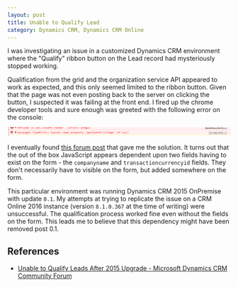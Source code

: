 ```yaml
---
layout: post
title: Unable to Qualify Lead
category: Dynamics CRM, Dynamics CRM Online
---
```

I was investigating an issue in a customized Dynamics CRM environment where the "Qualify" ribbon button on the Lead record had mysteriously stopped working. 

Qualification from the grid and the organization service API appeared to work as expected, and this only seemed limited to the ribbon button. Given that the page was not even posting back to the server on clicking the button, I suspected it was failing at the front end. I fired up the chrome developer tools and sure enough was greeted with the following error on the console:

![Developer Tools Error Message](/images/posts/UnableToQualifyLead/10_error-message.png)

<!--excerpt-->

I eventually found [this forum post](https://community.dynamics.com/crm/f/117/t/156598) that gave me the solution. It turns out that the out of the box JavaScript appears dependent upon two fields having to exist on the form - the `companyname` and `transactioncurrencyid` fields. They don't necessarily have to visible on the form, but added somewhere on the form.

This particular environment was running Dynamics CRM 2015 OnPremise with update `0.1`. My attempts at trying to replicate the issue on a CRM Online 2016 instance (version `8.1.0.367` at the time of writing) were unsuccessful. The qualification process worked fine even without the fields on the form. This leads me to believe that this dependency might have been removed post 0.1.


## References
- [Unable to Qualify Leads After 2015 Upgrade - Microsoft Dynamics CRM Community Forum](https://community.dynamics.com/crm/f/117/t/156598)